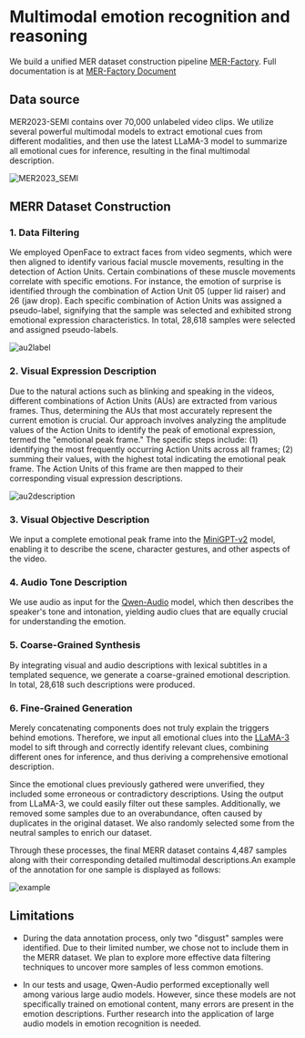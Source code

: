 # Multimodal emotion recognition and reasoning  

We build a unified MER dataset construction pipeline [MER-Factory](https://github.com/Lum1104/MER-Factory). Full documentation is at [MER-Factory Document](https://lum1104.github.io/MER-Factory/)

## Data source  

MER2023-SEMI contains over 70,000 unlabeled video clips. We utilize several powerful multimodal models to extract emotional cues from different modalities, and then use the latest LLaMA-3 model to summarize all emotional cues for inference, resulting in the final multimodal description.   

![MER2023_SEMI](./images/MER2023_SEMI.jpg)

## MERR Dataset Construction  

### 1. Data Filtering  

We employed OpenFace to extract faces from video segments, which were then aligned to identify various facial muscle movements, resulting in the detection of Action Units. Certain combinations of these muscle movements correlate with specific emotions. For instance, the emotion of surprise is identified through the combination of Action Unit 05 (upper lid raiser) and 26 (jaw drop). Each specific combination of Action Units was assigned a pseudo-label, signifying that the sample was selected and exhibited strong emotional expression characteristics. In total, 28,618 samples were selected and assigned pseudo-labels.

![au2label](./images/peak_frame_au_01.png)

### 2. Visual Expression Description  

Due to the natural actions such as blinking and speaking in the videos, different combinations of Action Units (AUs) are extracted from various frames. Thus, determining the AUs that most accurately represent the current emotion is crucial. Our approach involves analyzing the amplitude values of the Action Units to identify the peak of emotional expression, termed the "emotional peak frame." The specific steps include: (1) identifying the most frequently occurring Action Units across all frames; (2) summing their values, with the highest total indicating the emotional peak frame. The Action Units of this frame are then mapped to their corresponding visual expression descriptions.

![au2description](./images/peak_frame_au_02.png)


### 3. Visual Objective Description  

We input a complete emotional peak frame into the [MiniGPT-v2](https://github.com/Vision-CAIR/MiniGPT-4/blob/main/demo_v2.py) model, enabling it to describe the scene, character gestures, and other aspects of the video.

### 4. Audio Tone Description  

We use audio as input for the [Qwen-Audio](https://www.modelscope.cn/models/qwen/QWen-Audio/summary) model, which then describes the speaker's tone and intonation, yielding audio clues that are equally crucial for understanding the emotion.

### 5. Coarse-Grained Synthesis  

By integrating visual and audio descriptions with lexical subtitles in a templated sequence, we generate a coarse-grained emotional description. In total, 28,618 such descriptions were produced.

### 6. Fine-Grained Generation  

Merely concatenating components does not truly explain the triggers behind emotions. Therefore, we input all emotional clues into the [LLaMA-3](https://huggingface.co/meta-llama/Meta-Llama-3-8B-Instruct) model to sift through and correctly identify relevant clues, combining different ones for inference, and thus deriving a comprehensive emotional description.

Since the emotional clues previously gathered were unverified, they included some erroneous or contradictory descriptions. Using the output from LLaMA-3, we could easily filter out these samples. Additionally, we removed some samples due to an overabundance, often caused by duplicates in the original dataset. We also randomly selected some from the neutral samples to enrich our dataset.

Through these processes, the final MERR dataset contains 4,487 samples along with their corresponding detailed multimodal descriptions.An example of the annotation for one sample is displayed as follows:

![example](./images/example.jpg)

## Limitations

- During the data annotation process, only two "disgust" samples were identified. Due to their limited number, we chose not to include them in the MERR dataset. We plan to explore more effective data filtering techniques to uncover more samples of less common emotions.

- In our tests and usage, Qwen-Audio performed exceptionally well among various large audio models. However, since these models are not specifically trained on emotional content, many errors are present in the emotion descriptions. Further research into the application of large audio models in emotion recognition is needed.